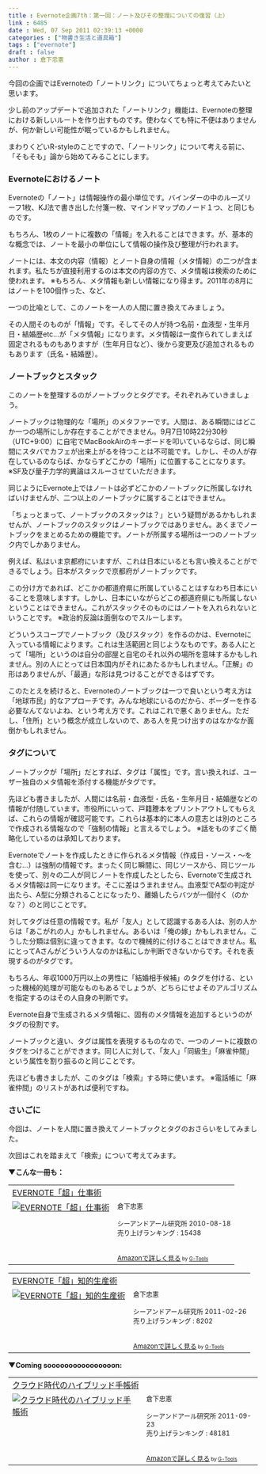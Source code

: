 ```yaml
---
title : Evernote企画7th：第一回：ノート及びその整理についての復習（上）
link : 6485
date : Wed, 07 Sep 2011 02:39:13 +0000
categories : ["物書き生活と道具箱"]
tags : ["evernote"]
draft : false
author : 倉下忠憲
---
```


今回の企画ではEvernoteの「ノートリンク」についてちょっと考えてみたいと思います。

少し前のアップデートで追加された「ノートリンク」機能は、Evernoteの整理における新しいルートを作り出すものです。使わなくても特に不便はありませんが、何か新しい可能性が眠っているかもしれません。

まわりくどいR-styleのことですので、「ノートリンク」について考える前に、「そもそも」論から始めてみることにします。

<h3>Evernoteにおけるノート</h3>
Evernoteの「ノート」は情報操作の最小単位です。バインダーの中のルーズリーフ1枚、KJ法で書き出した付箋一枚、マインドマップのノード１つ、と同じものです。

もちろん、1枚のノートに複数の「情報」を入れることはできます。が、基本的な概念では、ノートを最小の単位にして情報の操作及び整理が行われます。

ノートには、本文の内容（情報）とノート自身の情報（メタ情報）の二つが含まれます。私たちが直接利用するのは本文の内容の方で、メタ情報は検索のために使われます。
※もちろん、メタ情報も新しい情報になり得ます。2011年の8月にはノートを100個作った、など、

一つの比喩として、このノートを一人の人間に置き換えてみましょう。

その人間そのものが「情報」です。そしてその人が持つ名前・血液型・生年月日・結婚歴etc…が「メタ情報」になります。メタ情報は一度作られてしまえば固定されるものもありますが（生年月日など）、後から変更及び追加されるものもあります（氏名・結婚歴）。

<h3>ノートブックとスタック</h3>
このノートを整理するのがノートブックとタグです。それぞれみていきましょう。

ノートブックは物理的な「場所」のメタファーです。人間は、ある瞬間にはどこか一つの場所にしか存在することができません。9月7日10時22分30秒（UTC+9:00）に自宅でMacBookAirのキーボードを叩いているならば、同じ瞬間にスタバでカフェが出来上がるを待つことは不可能です。しかし、その人が存在しているのならば、かならずどこかの「場所」に位置することになります。
※SF及び量子力学的異論はスルーさせていただきます。

同じようにEvernote上ではノートは必ずどこかのノートブックに所属しなければいけませんが、二つ以上のノートブックに属することはできません。

「ちょっとまって、ノートブックのスタックは？」という疑問があるかもしれませんが、ノートブックのスタックはノートブックではありません。あくまでノートブックをまとめるための機能です。ノートが所属する場所は一つのノートブック内でしかありません。

例えば、私はいま京都府にいますが、これは日本にいるとも言い換えることができるでしょう。日本がスタックで京都府がノートブックです。

この分け方であれば、どこかの都道府県に所属していることはすなわち日本にいることを意味しますす。しかし、日本にいながらどこの都道府県にも所属しないということはできません。これがスタックそのものにはノートを入れられないということです。
※政治的反論は面倒なのでスルーします。

どういうスコープでノートブック（及びスタック）を作るのかは、Evernoteに入っている情報によります。これは生活範囲と同じようなものです。ある人にとって「場所」というのは自分の部屋と自宅のそれ以外の場所を意味するかもしれません。別の人にとっては日本国内がそれにあたるかもしれません。「正解」の形はありませんが、「最適」な形は見つけることができるはずです。

このたとえを続けると、Evernoteのノートブックは一つで良いという考え方は「地球市民」的なアプローチです。みんな地球にいるのだから、ボーダーを作る必要なんてないよね、という考え方です。これはこれで悪くありません。ただし、「住所」という概念が成立しないので、ある人を見つけ出すのはなかなか面倒かもしれません。

<h3>タグについて</h3>
ノートブックが「場所」だとすれば、タグは「属性」です。言い換えれば、ユーザー独自のメタ情報を添付する機能がタグです。

先ほども書きましたが、人間には名前・血液型・氏名・生年月日・結婚歴などの情報が付随しています。市役所にいって、戸籍謄本をプリントアウトしてもらえば、これらの情報が確認可能です。これらは基本的に本人の意志とは別のところで作成される情報なので「強制の情報」と言えるでしょう。
※話をものすごく簡略化しているのは承知しております。

Evernoteでノートを作成したときに作られるメタ情報（作成日・ソース・〜を含む…）は強制の情報です。まったく同じ瞬間に、同じソースから、同じツールを使って、別々の二人が同じノートを作成したとしたら、Evernoteで生成されるメタ情報は同一になります。そこに差はうまれません。血液型でA型の判定が出たら、A型に分類されることになったり、離婚したらバツが一個付く（のかな？）のと同じことです。

対してタグは任意の情報です。私が「友人」として認識するある人は、別の人からは「あこがれの人」かもしれません。あるいは「俺の嫁」かもしれません。こうした分類は個別に違ってきます。なので機械的に付けることはできません。私にとってAさんがどういう人なのかは私にしか判断できないからです。それを表現するのがタグです。

もちろん、年収1000万円以上の男性に「結婚相手候補」のタグを付ける、といった機械的処理が可能なものもあるでしょうが、どちらにせよそのアルゴリズムを指定するのはその人自身の判断です。

Evernote自身で生成されるメタ情報に、固有のメタ情報を追加するというのがタグの役割です。

ノートブックと違い、タグは属性を表現するものなので、一つのノートに複数のタグをつけることができます。同じ人に対して、「友人」「同級生」「麻雀仲間」という属性を割り振るのと同じことです。

先ほども書きましたが、このタグは「検索」する時に使います。
※電話帳に「麻雀仲間」のリストがあれば便利ですね。
<h3>さいごに</h3>
今回は、ノートを人間に置き換えてノートブックとタグのおさらいをしてみました。

次回はこれを踏まえて「検索」について考えてみます。

<strong>▼こんな一冊も：</strong>
<table  border="0" cellpadding="5"><tr><td colspan="2"><a href="http://www.amazon.co.jp/exec/obidos/ASIN/4863540728/goodpic-22/" target="_top">EVERNOTE「超」仕事術</a></td></tr><tr><td valign="top"><a href="http://www.amazon.co.jp/exec/obidos/ASIN/4863540728/goodpic-22/" target="_top"><img src="http://ecx.images-amazon.com/images/I/51D2v1-KakL._SL160_.jpg" border="0" alt="EVERNOTE「超」仕事術" /></a></td><td valign="top"><font size="-1">倉下忠憲 <br /><br />シーアンドアール研究所  2010-08-18<br />売り上げランキング : 15438<br /><br /><br /><a href="http://www.amazon.co.jp/exec/obidos/ASIN/4863540728/goodpic-22/" target="_top">Amazonで詳しく見る</a></font><font size="-2"> by <a href="http://www.goodpic.com/mt/aws/index.html" >G-Tools</a></font></td></tr></table>

<table  border="0" cellpadding="5"><tr><td colspan="2"><a href="http://www.amazon.co.jp/exec/obidos/ASIN/4863540817/goodpic-22/" target="_top">EVERNOTE「超」知的生産術</a></td></tr><tr><td valign="top"><a href="http://www.amazon.co.jp/exec/obidos/ASIN/4863540817/goodpic-22/" target="_top"><img src="http://ecx.images-amazon.com/images/I/51OnU0cd03L._SL160_.jpg" border="0" alt="EVERNOTE「超」知的生産術" /></a></td><td valign="top"><font size="-1">倉下忠憲 <br /><br />シーアンドアール研究所  2011-02-26<br />売り上げランキング : 8202<br /><br /><br /><a href="http://www.amazon.co.jp/exec/obidos/ASIN/4863540817/goodpic-22/" target="_top">Amazonで詳しく見る</a></font><font size="-2"> by <a href="http://www.goodpic.com/mt/aws/index.html" >G-Tools</a></font></td></tr></table>

<strong>▼Coming soooooooooooooooon:</strong>
<table  border="0" cellpadding="5"><tr><td colspan="2"><a href="http://www.amazon.co.jp/exec/obidos/ASIN/4863540914/goodpic-22/" target="_top">クラウド時代のハイブリッド手帳術</a></td></tr><tr><td valign="top"><a href="http://www.amazon.co.jp/exec/obidos/ASIN/4863540914/goodpic-22/" target="_top"><img src="" border="0" alt="クラウド時代のハイブリッド手帳術" /></a></td><td valign="top"><font size="-1">倉下忠憲 <br /><br />シーアンドアール研究所  2011-09-23<br />売り上げランキング : 48181<br /><br /><br /><a href="http://www.amazon.co.jp/exec/obidos/ASIN/4863540914/goodpic-22/" target="_top">Amazonで詳しく見る</a></font><font size="-2"> by <a href="http://www.goodpic.com/mt/aws/index.html" >G-Tools</a></font></td></tr></table>



